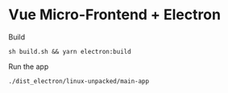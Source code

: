 # Vue Micro-Frontend + Electron

Build
```
sh build.sh && yarn electron:build
```

Run the app
```
./dist_electron/linux-unpacked/main-app
```
